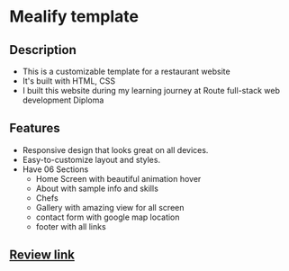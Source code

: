 # Mealify template

## Description
- This is a customizable template for a restaurant website
- It's built with HTML, CSS
- I built this website during my learning journey at Route full-stack web development Diploma

## Features
- Responsive design that looks great on all devices.
- Easy-to-customize layout and styles.
- Have 06 Sections
  - Home Screen with beautiful animation hover
  - About with sample info and skills
  - Chefs
  - Gallery with amazing view for all screen
  - contact form with google map location
  - footer with all links

## [Review link](https://khaledradwan96.github.io/Mealify/)